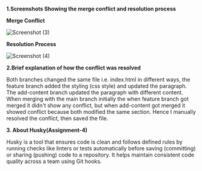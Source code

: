 **1.Screenshots Showing the merge conflict and resolution process**

**Merge Conflict**

![Screenshot (3)](https://github.com/user-attachments/assets/8a76212e-1be2-430b-9496-11161e2897d7)


**Resolution Process**

![Screenshot (4)](https://github.com/user-attachments/assets/6c4019e9-314b-4f3d-8c08-e1ca2b3fea5f)


**2.Brief explanation of how the conflict was resolved**

Both branches changed the same file i.e. index.html in different ways, the feature branch added the styling (css style) and updated the paragraph. The add-content branch updated the paragraph with different content. When merging with the main branch initially the when feature branch got merged it didn't show any conflict, but when add-content got merged it showed conflict because both modified the same section. Hence I manually resolved the conflict, then saved the file.

**3. About Husky(Assignment-4)**

Husky is a tool that ensures code is clean and follows defined rules by running checks like linters or tests automatically before saving (committing) or sharing (pushing) code to a repository. It helps maintain consistent code quality across a team using Git hooks.



